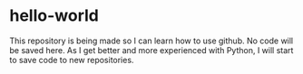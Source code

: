 # hello-world
This repository is being made so I can learn how to use github. No code will be saved here.
As I get better and more experienced with Python, I will start to save code to new repositories.
